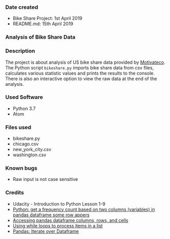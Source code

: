 ### Date created
 * Bike Share Project: 1st April 2019
 * README.md: 15th April 2019

### Analysis of Bike Share Data

### Description
The project is about analysis of US bike share data provided by [Motivateco](https://www.motivateco.com/).
The Python script ``bikeshare.py`` imports bike share data from csv files, calculates various statistic values and prints the results to the console. There is also an interactive option to view the raw data at the end of the analysis.


### Used Software
 * Python 3.7
 * Atom


### Files used
 * bikeshare.py
 * chicago.csv
 * new_york_city.csv
 * washington.csv

### Known bugs
 * Raw input is not case sensitive

### Credits
 * Udacity - Introduction to Python Lesson 1-9
 * [Python: get a frequency count based on two columns (variables) in pandas dataframe some row appers](https://stackoverflow.com/questions/33271098/python-get-a-frequency-count-based-on-two-columns-variables-in-pandas-datafra)
 * [Accessing pandas dataframe columns, rows, and cells](https://pythonhow.com/accessing-dataframe-columns-rows-and-cells/)
 * [Using while loops to process items in a list](http://introtopython.org/while_input.html)
 * [Pandas: Iterate over Dataframe](https://pandas.pydata.org/pandas-docs/stable/reference/api/pandas.DataFrame.iteritems.html)
